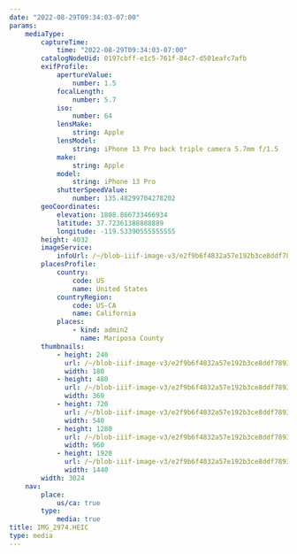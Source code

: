 ```yaml
---
date: "2022-08-29T09:34:03-07:00"
params:
    mediaType:
        captureTime:
            time: "2022-08-29T09:34:03-07:00"
        catalogNodeUid: 0197cbff-e1c5-761f-84c7-d501eafc7afb
        exifProfile:
            apertureValue:
                number: 1.5
            focalLength:
                number: 5.7
            iso:
                number: 64
            lensMake:
                string: Apple
            lensModel:
                string: iPhone 13 Pro back triple camera 5.7mm f/1.5
            make:
                string: Apple
            model:
                string: iPhone 13 Pro
            shutterSpeedValue:
                number: 135.48299704278202
        geoCoordinates:
            elevation: 1808.866733466934
            latitude: 37.72361388888889
            longitude: -119.53390555555555
        height: 4032
        imageService:
            infoUrl: /~/blob-iiif-image-v3/e2f9b6f4832a57e192b3ce8ddf7893882e90f4b295cf6662f1b988c4a06dcafa/info.json
        placesProfile:
            country:
                code: US
                name: United States
            countryRegion:
                code: US-CA
                name: California
            places:
                - kind: admin2
                  name: Mariposa County
        thumbnails:
            - height: 240
              url: /~/blob-iiif-image-v3/e2f9b6f4832a57e192b3ce8ddf7893882e90f4b295cf6662f1b988c4a06dcafa/full/180%2C240/0/default.jpg
              width: 180
            - height: 480
              url: /~/blob-iiif-image-v3/e2f9b6f4832a57e192b3ce8ddf7893882e90f4b295cf6662f1b988c4a06dcafa/full/360%2C480/0/default.jpg
              width: 360
            - height: 720
              url: /~/blob-iiif-image-v3/e2f9b6f4832a57e192b3ce8ddf7893882e90f4b295cf6662f1b988c4a06dcafa/full/540%2C720/0/default.jpg
              width: 540
            - height: 1280
              url: /~/blob-iiif-image-v3/e2f9b6f4832a57e192b3ce8ddf7893882e90f4b295cf6662f1b988c4a06dcafa/full/960%2C1280/0/default.jpg
              width: 960
            - height: 1920
              url: /~/blob-iiif-image-v3/e2f9b6f4832a57e192b3ce8ddf7893882e90f4b295cf6662f1b988c4a06dcafa/full/1440%2C1920/0/default.jpg
              width: 1440
        width: 3024
    nav:
        place:
            us/ca: true
        type:
            media: true
title: IMG_2974.HEIC
type: media
---
```

